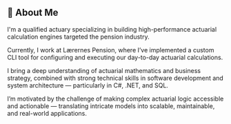 ## 👋 About Me

I'm a qualified actuary specializing in building high-performance actuarial calculation engines targeted the pension industry. 

Currently, I work at Lærernes Pension, where I’ve implemented a custom CLI tool for configuring and executing our day-to-day actuarial calculations.

I bring a deep understanding of actuarial mathematics and business strategy, combined with strong technical skills in software development and system architecture — particularly in C#, .NET, and SQL.

I’m motivated by the challenge of making complex actuarial logic accessible and actionable — translating intricate models into scalable, maintainable, and real-world applications.



<!--
**kdm95/kdm95** is a ✨ _special_ ✨ repository because its `README.md` (this file) appears on your GitHub profile.




Here are some ideas to get you started:

- 🔭 I’m currently working on ...
- 🌱 I’m currently learning ...
- 👯 I’m looking to collaborate on ...
- 🤔 I’m looking for help with ...
- 💬 Ask me about ...
- 📫 How to reach me: ...
- 😄 Pronouns: ...
- ⚡ Fun fact: ...
-->
